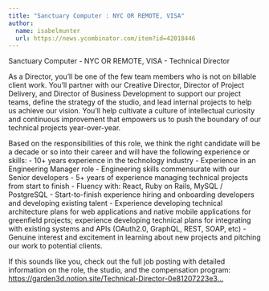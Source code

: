 ```yaml
---
title: "Sanctuary Computer : NYC OR REMOTE, VISA"
author:
  name: isabelmunter
  url: https://news.ycombinator.com/item?id=42018446
---
```

Sanctuary Computer - NYC OR REMOTE, VISA - Technical Director

As a Director, you’ll be one of the few team members who is not on billable client work. You’ll partner with our Creative Director, Director of Project Delivery, and Director of Business Development to support our project teams, define the strategy of the studio, and lead internal projects to help us achieve our vision. You’ll help cultivate a culture of intellectual curiosity and continuous improvement that empowers us to push the boundary of our technical projects year-over-year.

Based on the responsibilities of this role, we think the right candidate will be a decade or so into their career and will have the following experience or skills: - 10+ years experience in the technology industry - Experience in an Engineering Manager role - Engineering skills commensurate with our Senior developers - 5+ years of experience managing technical projects from start to finish - Fluency with: React, Ruby on Rails, MySQL &#x2F; PostgreSQL - Start-to-finish experience hiring and onboarding developers and developing existing talent - Experience developing technical architecture plans for web applications and native mobile applications for greenfield projects; experience developing technical plans for integrating with existing systems and APIs (OAuth2.0, GraphQL, REST, SOAP, etc) - Genuine interest and excitement in learning about new projects and pitching our work to potential clients.

If this sounds like you, check out the full job posting with detailed information on the role, the studio, and the compensation program: <a href="https:&#x2F;&#x2F;garden3d.notion.site&#x2F;Technical-Director-0e81207223e34bc0892a3727ab5c7d2d" rel="nofollow">https:&#x2F;&#x2F;garden3d.notion.site&#x2F;Technical-Director-0e81207223e3...</a>
<JobApplication />
